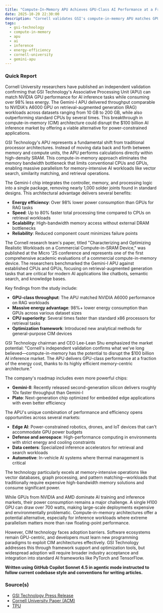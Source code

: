 ```yaml
---
title: "Compute-In-Memory APU Achieves GPU-Class AI Performance at a Fraction of the Energy Cost"
date: 2025-10-20 22:30:00
description: "Cornell validates GSI's compute-in-memory APU matches GPU AI performance with 98% lower energy consumption, potentially disrupting the $100B inference market."
tags:
  - gsi-technology
  - compute-in-memory
  - apu
  - ai
  - inference
  - energy-efficiency
  - cornell-university
  - gemini-apu
---
```


### Quick Report

Cornell University researchers have published an independent validation confirming that GSI Technology\'s Associative Processing Unit (APU) can match NVIDIA GPU performance for AI inference tasks while consuming over 98% less energy. The Gemini-I APU delivered throughput comparable to NVIDIA\'s A6000 GPU on retrieval-augmented generation (RAG) workloads across datasets ranging from 10 GB to 200 GB, while also outperforming standard CPUs by several times. This breakthrough in compute-in-memory (CIM) architecture could disrupt the $100 billion AI inference market by offering a viable alternative for power-constrained applications.

<!-- more -->

GSI Technology\'s APU represents a fundamental shift from traditional processor architectures. Instead of moving data back and forth between memory and compute units, the APU performs calculations directly within high-density SRAM. This compute-in-memory approach eliminates the memory bandwidth bottleneck that limits conventional CPUs and GPUs, enabling massive parallelism for memory-intensive AI workloads like vector search, similarity matching, and retrieval operations.

The Gemini-I chip integrates the controller, memory, and processing logic into a single package, removing nearly 1,000 solder joints found in standard designs. This architectural advantage delivers several benefits:

- **Energy efficiency**: Over 98% lower power consumption than GPUs for RAG tasks
- **Speed**: Up to 80% faster total processing time compared to CPUs on retrieval workloads
- **Scalability**: High-bandwidth memory access without external DRAM bottlenecks
- **Reliability**: Reduced component count minimizes failure points

The Cornell research team\'s paper, titled "Characterizing and Optimizing Realistic Workloads on a Commercial Compute-in-SRAM Device," was published at the Micro \'25 conference and represents one of the first comprehensive academic evaluations of a commercial compute-in-memory device. The researchers benchmarked the Gemini-I APU against established CPUs and GPUs, focusing on retrieval-augmented generation tasks that are critical for modern AI applications like chatbots, semantic search, and knowledge bases.

Key findings from the study include:

- **GPU-class throughput**: The APU matched NVIDIA A6000 performance on RAG workloads
- **Massive energy advantage**: 98%+ lower energy consumption than GPUs across various dataset sizes
- **CPU superiority**: Several times faster than standard x86 processors for retrieval tasks
- **Optimization framework**: Introduced new analytical methods for general-purpose CIM devices

GSI Technology chairman and CEO Lee-Lean Shu emphasized the market potential: "Cornell\'s independent validation confirms what we\'ve long believed—compute-in-memory has the potential to disrupt the $100 billion AI inference market. The APU delivers GPU-class performance at a fraction of the energy cost, thanks to its highly efficient memory-centric architecture."

The company\'s roadmap includes even more powerful chips:

- **Gemini-II**: Recently released second-generation silicon delivers roughly 10x faster throughput than Gemini-I
- **Plato**: Next-generation chip optimized for embedded edge applications with even better efficiency

The APU\'s unique combination of performance and efficiency opens opportunities across several markets:

- **Edge AI**: Power-constrained robotics, drones, and IoT devices that can\'t accommodate GPU power budgets
- **Defense and aerospace**: High-performance computing in environments with strict energy and cooling constraints
- **Data centers**: Specialized inference accelerators for retrieval and search workloads
- **Automotive**: In-vehicle AI systems where thermal management is critical

The technology particularly excels at memory-intensive operations like vector databases, graph processing, and pattern matching—workloads that traditionally require expensive high-bandwidth memory solutions and consume significant power.

While GPUs from NVIDIA and AMD dominate AI training and inference markets, their power consumption remains a major challenge. A single H100 GPU can draw over 700 watts, making large-scale deployments expensive and environmentally problematic. Compute-in-memory architectures offer a potential alternative, especially for inference workloads where extreme parallelism matters more than raw floating-point performance.

However, CIM technology faces adoption barriers. Software ecosystems remain GPU-centric, and developers must learn new programming paradigms to exploit CIM architectures effectively. GSI Technology addresses this through framework support and optimization tools, but widespread adoption will require broader industry acceptance and integration into standard AI frameworks like PyTorch and TensorFlow.

**Written using GitHub Copilot Sonnet 4.5 in agentic mode instructed to follow current codebase style and conventions for writing articles.**

### Source(s)

- [GSI Technology Press Release][def]
- [Cornell University Paper (ACM)][def2]
- [TPU][def3]

[def]: https://ir.gsitechnology.com/news-releases/news-release-details/compute-memory-apu-achieves-gpu-class-ai-performance-fraction
[def2]: https://gsitechnology.com/characterizing-and-optimizing-realistic-workloads-on-a-commercial-compute-in-sram-device/
[def3]: https://www.techpowerup.com/342054/compute-in-memory-apu-achieves-gpu-class-ai-performance-at-a-fraction-of-the-energy-cost

